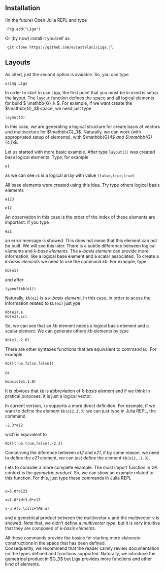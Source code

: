 ## Installation


(In the future) Open Julia REPL and type

     Pkg.add("Liga")

Or (by now) install it yourself as:

     git clone https://github.com/evcastelani/Liga.jl

## Layouts

As cited, just the second option is avaiable. So, you can type 

```@repl 1
using Liga 
```

In order to start to use Liga, the first point that you must
be in mind is setup the layout. The ```layout``` function defines the space and
all logical elements for build \$ \mathbb{G}_k \$. For example, if we want create the \$\mathbb{G}_3\$ space, we need just type

```@repl 1
layout(3)
```

In this case, we are generating a logical structure for create basis of vectors and multivectors for \$\mathbb{G}_3\$. Naturally, we can work (with appropriated setup of elements), with \$\mathbb{G}_4\$ and \$\mathbb{G}_{4,1}\$. 

Let us started with more basic example. After type ```layout(3)```  was created base logical elements. Type, for example

```@repl 1
e1 
```

as we can see ```e1``` is a logical array with value 
```[false,true,true]```


All base elements were created using this idea. Try type others logical basis elements

```@repl 1
e123

e12       
```
        
An  observation in this case is the order of the index of these elements are important. If you type

```@repl1
e21
```

an error mensage is showed. This does not mean that this element can not be built. We will see this later. There is a subtle difference between logical elements and *k-base elements*. The *k-basis element* can provide more information, like a logical base element and a scalar associated. To create a *k-basis elements* we need to use the command *kb*. For example, type

```@repl 1
kb(e1)
```

and after
```@repl 1
typeof(kb(e1))
```

Naturally, ```kb(e1)``` is a *k-basis element*. In this case, in order to acess the information related to ```kb(e1)``` just ype

```@repl 1
kb(e1).e
kb(e1).scl
```

So, we can see that an *kb* element needs a logical basis element and a scalar element. We can generate others *kb* elements by type

```@repl 1
kb(e1,-2.0)
```

There are other syntaxes functions that are equivalent to command ```kb```. For example,

```@repl 1
kb([true,false,false])
```
or 
```@repl 1
kbasis(e1,1.0)
```

It is obvious that ```kb``` is abbreviation of *k-basis element* and if we think in pratical purposes, it is just a logical vector. 

In current version, ```kb``` supports a more direct definition. For example, if we want to define the element ```kb(e12,2.3)``` we can just type in Julia REPL, the command

```@repl 1
-2.3*e12
```

wich is equivalent to

```@repl 1
kb([true,true,false],-2.3)
```

Concerning the diference between *e12* and *e21*, if by some reason, we need to define the *e21* element, we can just define the element ```kb(e12,-1.0)```.

Lets to consider a more complete example. The most import function in GA context is the *geometric product*. So, we can show an example related to this function.
For this, just type these commands in Julia REPL 

```@repl 1

u=5.0*e123

v=1.0*id+3.0*e12

v∘u #(v \circ+TAB u)
```
and a gemetrical product between the multivector u and the multivector v is showed. Note that, we didn't define a *multivector type*, but it is very intuitive that they are composed of *k-basis elements*.

All these commands provide the basics for starting more elaborate constructions in the space that has been defined.  
Consequently, we recommend that the reader calmly review documentation on the types defined and functions supported. Naturally, we introduce the gemetrical product in \$G_3\$ but Liga provides more functions and other kind of elements.

  
